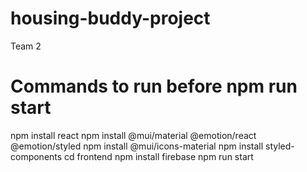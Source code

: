 # housing-buddy-project
Team 2

# Commands to run before npm run start
npm install react
npm install @mui/material @emotion/react @emotion/styled
npm install @mui/icons-material
npm install styled-components
cd frontend
npm install firebase
npm run start